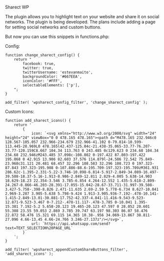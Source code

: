 Sharect WP

The plugin allows you to highlight text on your website and share it on social networks. The plugin is being developed. The plans include adding a page for setting social networks and custom buttons.

But now you can use this snippets in functions.php:

Config:

    function change_sharect_config() {
        return "
    		facebook: true,
    		twitter: true,
    		twitterUsername: 'estevanmaito',
    		backgroundColor: '#667EEA',
    		iconColor: '#FFF',
    		selectableElements: ['p'],
    	";
    }

    add_filter( 'wpsharect_config_filter', 'change_sharect_config' );

Custom Icons:

    function add_sharect_icons() {
        return '
    		{
    			icon: `<svg xmlns="http://www.w3.org/2000/svg" width="24" height="24" viewBox="0 0 478.165 478.165"><path d="M478.165 232.946c0 128.567-105.057 232.966-234.679 232.966-41.102 0-79.814-10.599-113.445-28.969L0 478.165l42.437-125.04c-21.438-35.065-33.77-76.207-33.77-120.159C8.667 104.34 113.763 0 243.485 0c129.623 0 234.68 104.34 234.68 232.946zM243.485 37.098c-108.802 0-197.422 87.803-197.422 195.868 0 42.915 13.986 82.603 37.576 114.879l-24.586 72.542 75.849-23.968c31.121 20.481 68.457 32.296 108.583 32.296 108.723 0 197.323-87.843 197.323-195.908 0-107.886-88.6-195.709-197.323-195.709zM361.931 286.62c-1.395-2.331-5.22-3.746-10.898-6.814-5.917-2.849-34.089-16.497-39.508-18.37-5.16-1.913-8.986-2.849-12.811 2.829-4.005 5.638-14.903 18.629-18.23 22.354-3.546 3.785-6.854 4.264-12.552 1.435-5.618-2.809-24.267-8.866-46.203-28.391-17.055-15.042-28.67-33.711-31.997-39.508-3.427-5.758-.398-8.826 2.471-11.635 2.69-2.59 5.778-6.734 8.627-10.041 2.969-3.287 3.905-5.638 5.798-9.424 1.913-3.905.936-7.192-.478-10.141-1.415-2.849-13.01-30.881-17.752-42.337-4.841-11.416-9.543-9.523-12.871-9.523-3.467 0-7.212-.478-11.117-.478-3.785 0-10.041 1.395-15.381 7.192-5.2 5.658-20.123 19.465-20.123 47.597 0 28.052 20.601 55.308 23.55 59.053 2.869 3.785 39.747 63.197 98.303 86.07 58.476 22.872 58.476 15.321 69.115 14.365 10.38-.956 34.069-13.867 38.811-27.096 4.66-13.45 4.66-24.766 3.246-27.137z"/></svg>`,
    			url: `https://api.whatsapp.com/send?text=TEXT_SELECTION%20PAGE_URL`
    		}
    	';
    }

    add_filter( 'wpsharect_appendCustomShareButtons_filter', 'add_sharect_icons' );
